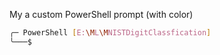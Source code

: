 My a custom PowerShell prompt (with color)

```bash
╭─ PowerShell [E:\ML\MNISTDigitClassfication]
╰───$
```
